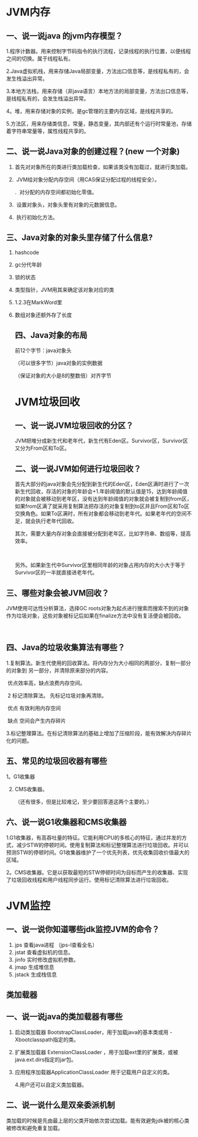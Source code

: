 # JVM内存

## 一、说一说java 的jvm内存模型？



1.程序计数器。用来控制字节码指令的执行流程，记录线程的执行位置，以便线程之间的切换。属于线程私有。



2.Java虚拟机栈，用来存储Java局部变量，方法出口信息等，是线程私有的，会发生栈溢出异常。



3.本地方法栈，用来存储（非java语言）本地方法的局部变量，方法出口信息等，是线程私有的，会发生栈溢出异常。



4。堆，用来存储对象的实例，是gc管理的主要内存区域，是线程共享的。



5.方法区，用来存储类信息，常量，静态变量，其内部还有个运行时常量池，存储着字符串常量等，属性线程共享的。





## 二、说一说Java对象的创建过程？(new 一个对象)

1. ​           首先对对象所在的类进行类加载检查，如果该类没有加载过，就进行类加载。

2. ​          JVM给对象分配内存空间（用CAS保证分配过程的线程安全）。

	. ​	 对分配的内存空间都初始化零值。
4. ​         设置对象头，对象头里有对象的元数据信息。
5. ​         执行初始化方法。





## 三、Java对象的对象头里存储了什么信息?

1. hashcode

2. gc分代年龄

3. 锁的状态

4. 类型指针，JVM用其来确定该对象对应的类

5. 1.2.3在MarkWord里

6. 数组对象还额外存了长度

   

   

   ## 四、Java对象的布局

   前12个字节：java对象头

   （可以很多字节）java对象的实例数据

   （保证对象的大小是8的整数倍）对齐字节

   

   

   

    

   # JVM垃圾回收

   

   

   

   ## 一、说一说JVM垃圾回收的分区？

   

   JVM把堆分成新生代和老年代，新生代有Eden区。Survivor区，Survivor区又分为From区和To区。

   

   

   ## 二、说一说JVM如何进行垃圾回收？

   ​	首先大部分的java对象会先分配到新生代的Eden区，Eden区满时进行了一次新生代回收，存活的对象的年龄会+1.年龄阈值的默认值是15，达到年龄阈值的对象就会被移动到老年区，没有达到年龄阈值的对象就会被复制到from区，如果from区满了就采用复制算法把存活的对象复制到to区并且From区和To区交换角色。如果To区满时，所有对象都会移动到老年代。如果老年代的空间不足，就会执行老年代回收。

   ​	其次，需要大量内存对象会直接被分配到老年区，比如字符串、数组等，提高效率。

   ​	

   ​	另外。如果新生代中Survivor区里相同年龄的对象占用内存的大小大于等于Survivor区的一半就直接进老年代。



## 	三、哪些对象会被JVM回收？

JVM使用可达性分析算法，选择GC roots对象为起点进行搜索而搜索不到的对象作为垃圾对象，这些对象被标记后如果在finalize方法中没有复活便会被回收。



​		

## 	四、Java的垃圾收集算法有哪些？



​		1.复制算法。新生代使用的回收算法。将内存分为大小相同的两部分，复制一部分的对象到 另一部分，并清除原来部分的内容。

​			优点效率高，缺点浪费内存空间。

​		2 标记清除算法。 先标记垃圾对象再清除。

​			优点 有效利用内存空间

​			缺点 空间会产生内存碎片

​		3.标记整理算法。在标记清除算法的基础上增加了压缩阶段，能有效解决内存碎片化的问题。



## 	五、常见的垃圾回收器有哪些

1。G1收集器

2. CMS收集器。

   （还有很多，但是比较难记，至少要回答道这两个主要的。）





## 	六、说一说G1收集器和CMS收集器



1.G1收集器，有高吞吐量的特征。它能利用CPU的多核心的特征，通过并发的方式，减少STW的停顿时间。使用复制算法和标记整理算法进行垃圾回收。并可以预测STW的停顿时间。G1收集器维护了一个优先列表，优先收集回收价值最大的区域。



2。CMS收集器。它是以获取最短的STW停顿时间为目标而产生的收集器、实现了垃圾回收线程和用户线程同步运行。使用标记清除算法进行垃圾回收。





# JVM监控





## 	一、说一说你知道哪些jdk监控JVM的命令？

1.  jps   查看java进程 （jps-l查看全名）
2. jstat 查看虚拟机的信息。
3. jinfo 实时修改虚拟机参数。
4. jmap  生成堆信息
5. jstack 生成栈信息





## 类加载器





## 一、说一说java的类加载器有哪些

1. 启动类加载器 BootstrapClassLoader，用于加载java的基本类或用 -Xbootclasspath指定的类。
2. 扩展类加载器 ExtensionClassLoader ，用于加载ext里的扩展类，或被java.ext.dirs指定的jar包。
3. 应用程序加载器ApplicationClassLoader 用于记载用户自定义的类。

   4.用户还可以自定义类加载器。

## 二、说一说什么是双亲委派机制

类加载的时候是先由最上层的父类开始依次尝试加载。能有效避免jdk被的核心类被修改和避免重复加载。



 
